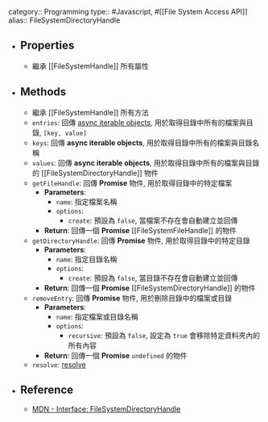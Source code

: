 category:: Programming
type:: #Javascript, #[[File System Access API]]
alias:: FileSystemDirectoryHandle

- ## Properties
	- 繼承 [[FileSystemHandle]] 所有屬性
- ## Methods
	- 繼承 [[FileSystemHandle]] 所有方法
	- `entries`: 回傳 [async iterable objects](https://developer.mozilla.org/en-US/docs/Web/JavaScript/Reference/Iteration_protocols#the_async_iterator_and_async_iterable_protocols), 用於取得目錄中所有的檔案與目錄, `[key, value]`
	- `keys`: 回傳 **async iterable objects**, 用於取得目錄中所有的檔案與目錄名稱
	- `values`: 回傳 **async iterable objects**, 用於取得目錄中所有的檔案與目錄的 [[FileSystemDirectoryHandle]] 物件
	- `getFileHandle`: 回傳 **Promise** 物件, 用於取得目錄中的特定檔案
		- **Parameters**:
			- `name`: 指定檔案名稱
			- `options`:
				- `create`: 預設為 `false`, 當檔案不存在會自動建立並回傳
		- **Return**: 回傳一個 **Promise**  [[FileSystemFileHandle]] 的物件
	- `getDirectoryHandle`: 回傳 **Promise** 物件, 用於取得目錄中的特定目錄
		- **Parameters**:
			- `name`: 指定目錄名稱
			- `options`:
				- `create`: 預設為 `false`, 當目錄不存在會自動建立並回傳
		- **Return**: 回傳一個 **Promise** [[FileSystemDirectoryHandle]] 的物件
	- `removeEntry`: 回傳 **Promise** 物件, 用於刪除目錄中的檔案或目錄
		- **Parameters**:
			- `name`: 指定檔案或目錄名稱
			- `options`:
				- `recursive`: 預設為 `false`, 設定為 `true` 會移除特定資料夾內的所有內容
		- **Return**: 回傳一個 **Promise** `undefined` 的物件
	- `resolve`: [resolve](https://developer.mozilla.org/en-US/docs/Web/API/FileSystemDirectoryHandle/resolve)
- ## Reference
	- [MDN - Interface: FileSystemDirectoryHandle](https://developer.mozilla.org/en-US/docs/Web/API/FileSystemDirectoryHandle)
